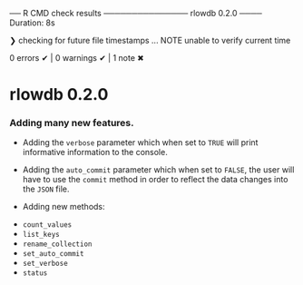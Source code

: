 ── R CMD check results ─────────────── rlowdb 0.2.0 ────
Duration: 8s

❯ checking for future file timestamps ... NOTE
  unable to verify current time

0 errors ✔ | 0 warnings ✔ | 1 note ✖

# rlowdb 0.2.0

### Adding many new features.

* Adding the `verbose` parameter which when set to `TRUE` will print informative information to the console.

* Adding the `auto_commit` parameter which when set to `FALSE`, the user will have to use the `commit` method in order to reflect the data changes into the `JSON` file.

* Adding new methods:
- `count_values`
- `list_keys`
- `rename_collection`
- `set_auto_commit`
- `set_verbose`
- `status`
